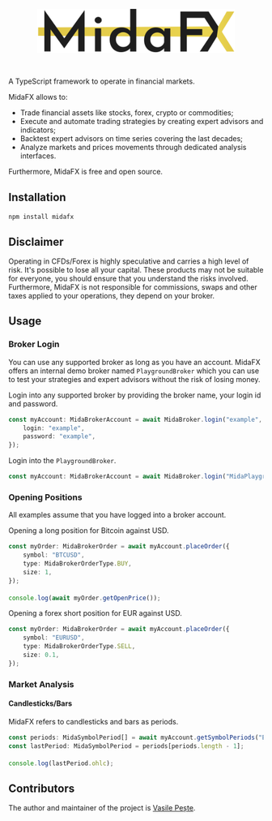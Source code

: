 <p align="center"> 
    <img src="images/logo.svg" alt="MidaFX" width="390px">
</p>
<br>

A TypeScript framework to operate in financial markets.

MidaFX allows to:
- Trade financial assets like stocks, forex, crypto or commodities;
- Execute and automate trading strategies by creating expert advisors and indicators;
- Backtest expert advisors on time series covering the last decades;
- Analyze markets and prices movements through dedicated analysis interfaces.

Furthermore, MidaFX is free and open source.

## Installation
```console
npm install midafx
```

## Disclaimer
Operating in CFDs/Forex is highly speculative and carries a high level of risk.
It's possible to lose all your capital. These products may not be suitable for everyone,
you should ensure that you understand the risks involved. Furthermore, MidaFX is not responsible for commissions,
swaps and other taxes applied to your operations, they depend on your broker.

## Usage

### Broker Login
You can use any supported broker as long as you have an account.
MidaFX offers an internal demo broker named `PlaygroundBroker` which you can use to test your
strategies and expert advisors without the risk of losing money.

Login into any supported broker by providing the broker name, your login id and password.
```typescript
const myAccount: MidaBrokerAccount = await MidaBroker.login("example", {
    login: "example",
    password: "example",
});
```

Login into the `PlaygroundBroker`.
```typescript
const myAccount: MidaBrokerAccount = await MidaBroker.login("MidaPlayground");
```

### Opening Positions
All examples assume that you have logged into a broker account.

Opening a long position for Bitcoin against USD.
```typescript
const myOrder: MidaBrokerOrder = await myAccount.placeOrder({
    symbol: "BTCUSD",
    type: MidaBrokerOrderType.BUY,
    size: 1,
});

console.log(await myOrder.getOpenPrice());
```

Opening a forex short position for EUR against USD.
```typescript
const myOrder: MidaBrokerOrder = await myAccount.placeOrder({
    symbol: "EURUSD",
    type: MidaBrokerOrderType.SELL,
    size: 0.1,
});
```

### Market Analysis

#### Candlesticks/Bars
MidaFX refers to candlesticks and bars as periods.

```typescript
const periods: MidaSymbolPeriod[] = await myAccount.getSymbolPeriods("EURUSD", MidaSymbolPeriodTimeframeType.M30);
const lastPeriod: MidaSymbolPeriod = periods[periods.length - 1];

console.log(lastPeriod.ohlc);
```

## Contributors
The author and maintainer of the project is [Vasile Pește](https://github.com/Vasile-Peste).
